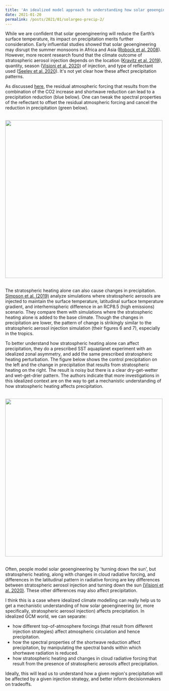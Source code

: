 ```yaml
---
title: 'An idealized model approach to understanding how solar geoengineering affects precipitation.'
date: 2021-01-20
permalink: /posts/2021/01/solargeo-precip-2/
---
```



While we are confident that solar geoengineering will reduce the Earth’s surface temperature, its impact on precipitation merits further consideration. Early influential studies showed that solar geoengineering may disrupt the summer monsoons in Africa and Asia ([Robock et al. 2008](https://agupubs.onlinelibrary.wiley.com/doi/full/10.1029/2008JD010050)). However, more recent research found that the climate outcome of stratospheric aerosol injection depends on the location ([Kravitz et al. 2019](https://agupubs.onlinelibrary.wiley.com/doi/abs/10.1029/2019JD030329)), quantity, season ([Visioni et al. 2020](https://agupubs.onlinelibrary.wiley.com/doi/abs/10.1029/2020GL088337)) of injection, and type of reflectant used ([Seeley et al. 2020](https://agupubs.onlinelibrary.wiley.com/doi/abs/10.1029/2020GL090876)). It's not yet clear how these affect precipitation patterns.

As discussed [here](https://matthewjhenry.github.io/posts/2020/11/solargeo-precip/), the residual atmospheric forcing that results from the combination of the CO2 increase and shortwave reduction can lead to a precipitation reduction (blue below). One can tweak the spectral properties of the reflectant to offset the residual atmospheric forcing and cancel the reduction in precipitation (green below).

<br/>
<div style="text-align:center;valign:center"><img src="https://matthewjhenry.github.io/images/seeley_fig4.png" alt="" style="display: block; width: 500px; height: auto;"></div>
<br/>

The stratospheric heating alone can also cause changes in precipitation. [Simpson et al. (2019)](https://agupubs.onlinelibrary.wiley.com/doi/10.1029/2019JD031093#jgrd55874-fig-0016) analyze simulations where stratospheric aerosols are injected to maintain the surface temperature, latitudinal surface temperature gradient, and interhemispheric difference in an RCP8.5 (high emissions) scenario. They compare them with simulations where the stratospheric heating alone is added to the base climate. Though the changes in precipitation are lower, the pattern of change is strikingly similar to the stratospheric aerosol injection simulation (their figures 6 and 7), especially in the tropics.

To better understand how stratospheric heating alone can affect precipitation, they do a prescribed SST aquaplanet experiment with an idealized zonal asymmetry, and add the same prescribed stratospheric heating perturbation. The figure below shows the control precipitation on the left and the change in precipitation that results from stratospheric heating on the right. The result is noisy but there is a clear dry-get-wetter and wet-get-drier pattern. The authors indicate that more investigations in this idealized context are on the way to get a mechanistic understanding of how stratospheric heating affects precipitation.

<br/>
<div style="text-align:center;valign:center"><img src="https://matthewjhenry.github.io/images/SRM_precip_strat.jpg" alt="" style="display: block; width: 500px; height: auto;"></div>
<br/>

Often, people model solar geoengineering by 'turning down the sun', but stratospheric heating, along with changes in cloud radiative forcing, and differences in the latitudinal pattern in radiative forcing are key differences between stratospheric aerosol injection and turning down the sun [(Visioni et al. 2020)](https://www.essoar.org/doi/10.1002/essoar.10504448.1). These other differences may also affect precipitation.

I think this is a case where idealized climate modelling can really help us to get a mechanistic understanding of how solar geoengineering (or, more specifically, stratospheric aerosol injection) affects precipitation. In idealized GCM world, we can separate:
- how different top-of-atmosphere forcings (that result from different injection strategies) affect atmospheric circulation and hence precipitation.
- how the spectral properties of the shortwave reduction affect precipitation, by manipulating the spectral bands within which shortwave radiation is reduced.
- how stratospheric heating and changes in cloud radiative forcing that result from the presence of stratospheric aerosols affect precipitation.

Ideally, this will lead us to understand how a given region's precipitation will be affected by a given injection strategy, and better inform decisionmakers on tradeoffs.